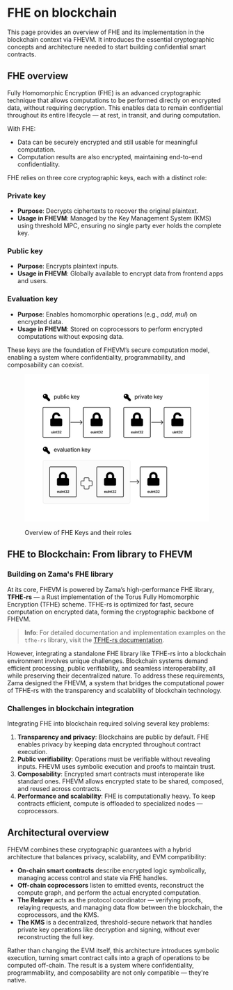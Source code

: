 # FHE on blockchain

This page provides an overview of FHE and its implementation in the blockchain context via FHEVM. It introduces the
essential cryptographic concepts and architecture needed to start building confidential smart contracts.

## **FHE overview**

Fully Homomorphic Encryption (FHE) is an advanced cryptographic technique that allows computations to be performed
directly on encrypted data, without requiring decryption. This enables data to remain confidential throughout its entire
lifecycle — at rest, in transit, and during computation.

With FHE:

- Data can be securely encrypted and still usable for meaningful computation.
- Computation results are also encrypted, maintaining end-to-end confidentiality.

FHE relies on three core cryptographic keys, each with a distinct role:

### **Private key**

- **Purpose**: Decrypts ciphertexts to recover the original plaintext.
- **Usage in FHEVM**: Managed by the Key Management System (KMS) using threshold MPC, ensuring no single party ever
  holds the complete key.

### **Public key**

- **Purpose**: Encrypts plaintext inputs.
- **Usage in FHEVM**: Globally available to encrypt data from frontend apps and users.

### **Evaluation key**

- **Purpose**: Enables homomorphic operations (e.g., _add_, _mul_) on encrypted data.
- **Usage in FHEVM**: Stored on coprocessors to perform encrypted computations without exposing data.

These keys are the foundation of FHEVM’s secure computation model, enabling a system where confidentiality,
programmability, and composability can coexist.

<figure><img src="../../.gitbook/assets/keys_fhe.png" alt="FHE Keys Overview"><figcaption><p>Overview of FHE Keys and their roles</p></figcaption></figure>

## **FHE to Blockchain: From library to FHEVM**

### **Building on Zama's FHE library**

At its core, FHEVM is powered by Zama’s high-performance FHE library, **TFHE-rs** — a Rust implementation of the Torus
Fully Homomorphic Encryption (TFHE) scheme. TFHE-rs is optimized for fast, secure computation on encrypted data, forming
the cryptographic backbone of FHEVM.

> **Info**: For detailed documentation and implementation examples on the `tfhe-rs` library, visit the
> [TFHE-rs documentation](https://docs.zama.ai/tfhe-rs).

However, integrating a standalone FHE library like TFHE-rs into a blockchain environment involves unique challenges.
Blockchain systems demand efficient processing, public verifiability, and seamless interoperability, all while
preserving their decentralized nature. To address these requirements, Zama designed the FHEVM, a system that bridges the
computational power of TFHE-rs with the transparency and scalability of blockchain technology.

### **Challenges in blockchain integration**

Integrating FHE into blockchain required solving several key problems:

1. **Transparency and privacy**: Blockchains are public by default. FHE enables privacy by keeping data encrypted
   throughout contract execution.
2. **Public verifiability**: Operations must be verifiable without revealing inputs. FHEVM uses symbolic execution and
   proofs to maintain trust.
3. **Composability**: Encrypted smart contracts must interoperate like standard ones. FHEVM allows encrypted state to be
   shared, composed, and reused across contracts.
4. **Performance and scalability**: FHE is computationally heavy. To keep contracts efficient, compute is offloaded to
   specialized nodes — coprocessors.

## Architectural overview

FHEVM combines these cryptographic guarantees with a hybrid architecture that balances privacy, scalability, and EVM
compatibility:

- **On-chain smart contracts** describe encrypted logic symbolically, managing access control and state via FHE handles.
- **Off-chain coprocessors** listen to emitted events, reconstruct the compute graph, and perform the actual encrypted
  computation.
- **The Relayer** acts as the protocol coordinator — verifying proofs, relaying requests, and managing data flow between
  the blockchain, the coprocessors, and the KMS.
- **The KMS** is a decentralized, threshold-secure network that handles private key operations like decryption and
  signing, without ever reconstructing the full key.

Rather than changing the EVM itself, this architecture introduces symbolic execution, turning smart contract calls into
a graph of operations to be computed off-chain. The result is a system where confidentiality, programmability, and
composability are not only compatible — they're native.
